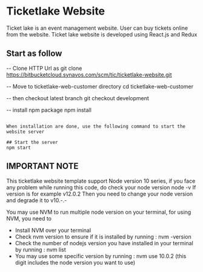 # Ticketlake Website

Ticket lake is an event management website. User can buy tickets online from the website.
Ticket lake website is developed using React.js and Redux

## Start as follow

-- Clone HTTP Url as
git clone https://bitbucketcloud.synavos.com/scm/tic/ticketlake-website.git

-- Move to ticketlake-web-customer directory
cd ticketlake-web-customer

-- then checkout latest branch
git checkout development

-- install npm package
npm install

```

When installation are done, use the following command to start the website server

## Start the server
npm start

```

## IMPORTANT NOTE
This ticketlake website template support Node version 10 series, if you face any problem while running this code, do check your node version
node -v
If version is for example v12.0.2
Then you need to change your node version and degrade it to v10.-.-

You may use NVM to run multiple node version on your terminal, for using NVM, you need to
- Install NVM over your terminal
- Check nvm version to ensure if it is installed by running : nvm -version
- Check the number of nodejs version you have installed in your terminal by running : nvm list
- You may use some specific version by running : nvm use 10.0.2 (this digit includes the node version you want to use)

